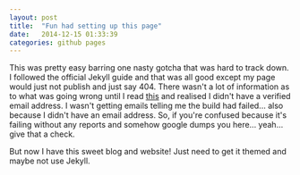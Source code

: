 ```yaml
---
layout: post
title:  "Fun had setting up this page"
date:   2014-12-15 01:33:39
categories: github pages
---
```

<p>This was pretty easy barring one nasty gotcha that was hard to track down. I followed the official Jekyll guide and that was all good except my page would just not publish and just say 404. There wasn't a lot of information as to what was going wrong until I read <a href="https://help.github.com/articles/troubleshooting-github-pages-build-failures/">this</a> and realised I didn't have a verified email address. I wasn't getting emails telling me the build had failed... also because I didn't have an email address. So, if you're confused because it's failing without any reports and somehow google dumps you here... yeah... give that a check.</p>

<p>But now I have this sweet blog and website! Just need to get it themed and maybe not use Jekyll.</p>
